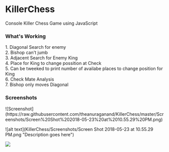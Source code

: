 # KillerChess
Console Killer Chess Game using JavaScript

<h3>What's Working</h3>
1. Diagonal Search for enemy<br>
2. Bishop can't jumb<br>
3. Adjacent Search for Enemy King<br>
4. Place for King to change possition at Check<br>
5. Can be tweeked to print number of availabe places to change position for King<br>
6. Check Mate Analysis<br>
7. Bishop only moves Diagonal<br>

<h3>Screenshots</h3>
![Screenshot](https://raw.githubusercontent.com/theanuraganand/KillerChess/master/Screenshots/Screen%20Shot%202018-05-23%20at%2010.55.29%20PM.png)

![alt text](KillerChess/Screenshots/Screen Shot 2018-05-23 at 10.55.29 PM.png "Description goes here")

<img src='KillerChess/Screenshots/Screen Shot 2018-05-23 at 10.55.29 PM.png'>
